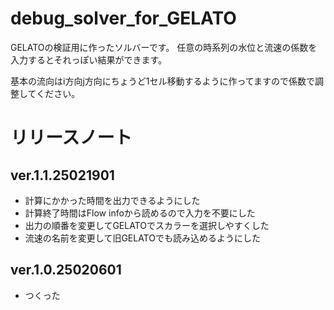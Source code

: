 # debug_solver_for_GELATO

GELATOの検証用に作ったソルバーです。
任意の時系列の水位と流速の係数を入力するとそれっぽい結果ができます。

基本の流向はi方向j方向にちょうど1セル移動するように作ってますので係数で調整してください。

# リリースノート
## ver.1.1.25021901
* 計算にかかった時間を出力できるようにした
* 計算終了時間はFlow infoから読めるので入力を不要にした
* 出力の順番を変更してGELATOでスカラーを選択しやすくした
* 流速の名前を変更して旧GELATOでも読み込めるようにした

## ver.1.0.25020601
* つくった
